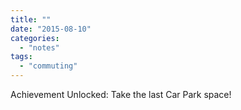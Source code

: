 ```yaml
---
title: ""
date: "2015-08-10"
categories: 
  - "notes"
tags: 
  - "commuting"
---
```


Achievement Unlocked: Take the last Car Park space!
